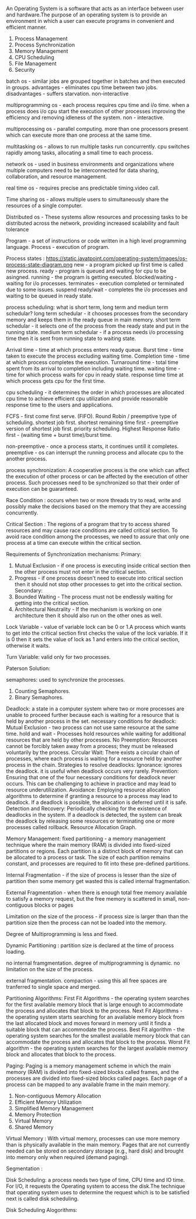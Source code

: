 An Operating System is a software that acts as an interface between user and hardware.The purpose of an operating system is to provide an environment in which a user can execute programs in convenient and efficient manner.
1. Process Management
2. Process Synchronization
3. Memory Management
4. CPU Scheduling
5. File Management
6. Security

batch os - similar jobs are grouped together in batches and then executed in groups.
advantages - eliminates cpu time between two jobs.
disadvantages - suffers starvation. non-interactive

multiprogramming os - each process requires cpu time and i/o time. when a process does i/o cpu start the execution of other processes improving the efficiency and removing idleness of the system. non - interactive.

multiprocessing os - parallel computing. more than one processors present which can execute more than one process at the same time.

multitasking os - allows to run multiple tasks run concurrently. cpu switches rapidly among tasks, allocating a small time to each process.

network os - used in business environments and organizations where multiple computers need to be interconnected for data sharing, collaboration, and resource management.

real time os - requires precise ans predictable timing.video call.

Time sharing os - allows multiple users to simultaneously share the resources of a single computer.

Distributed os - These systems allow resources and processing tasks to be distributed across the network, providing increased scalability and fault tolerance

Program - a set of instructions or code written in a high level programming language.
Process - execution of program.

Process states : https://static.javatpoint.com/operating-system/images/os-process-state-diagram.png
new - a program picked up first time is called new process.
ready - program is queued and waiting for cpu to be asingned.
running - the program is getting executed.
blocked/waiting - waiting for i/o processes.
terminates - execution completed or terminated due to some issues.
suspend ready/wait - completes the i/o processes and waiting to be queued in ready state.

process scheduling:
what is short term, long term and mediun term schedular?
long term schedular - it chooses processes from the secondary memory and keeps them in the ready queue in main memory.
short term schedular - it selects one of the process from the ready state and put in the running state.
medium term schedular - if a process needs i/o processing time then it is sent from running state to waiting state.

Arrival time - time at which process enters ready queue.
Burst time - time taken to execute the process excluding waiting time.
Completion time - time at which process completes the execution.
Turnaround time - total time spent from its arrival to completion including waiting time.
waiting time - time for which process waits for cpu in ready state.
response time time at which process gets cpu for the first time.

cpu scheduling - it determines the order in which processes are allocated cpu time to achieve efficient cpu utilization and provide reasonable response time to the users and applications.

FCFS - first come first serve. (FIFO).
Round Robin / preemptive type of scheduling.
shortest job first.
shortest remaining time first - preemptive version of shortest job first.
priority scheduling.
Highest Response Ratio first - (waiting time + burst time)/burst time.

non-preemptive - once a process starts, it continues untill it completes.
preemptive - os can interrupt the running process and allocate cpu to the another process.

process synchronization: A cooperative process is the one which can affect the execution of other process or can be affected by the execution of other process. Such processes need to be synchronized so that their order of execution can be guaranteed.

Race Condition : occurs when two or more threads try to read, write and possibly make the decisions based on the memory that they are accessing concurrently.

Critical Section : The regions of a program that try to access shared resources and may cause race conditions are called critical section. To avoid race condition among the processes, we need to assure that only one process at a time can execute within the critical section.

Requirements of Synchronization mechanisms:
Primary:
1. Mutual Exclusion - if one process is executing inside critical section then the other process must not enter in the critical section.
2. Progress - if one process doesn't need to execute into critical section then it should not stop other processes to get into the critical section.
Secondary:
1. Bounded Waiting - The process must not be endlessly waiting for getting into the critical section.
2. Architectural Neutrality - If the mechanism is working on one architecture then it should also run on the other ones as well.

Lock Variable - value of variable lock can be 0 or 1.A process which wants to get into the critical section first checks the value of the lock variable. If it is 0 then it sets the value of lock as 1 and enters into the critical section, otherwise it waits.

Turn Variable: valid only for two processes.

Paterson Solution:

semaphores: used to synchronize the processes.
1. Counting Semaphores.
2. Binary Semaphores.






Deadlock: a state in a computer system where two or more processes are unable to proceed further because each is waiting for a resource that is held by another process in the set.
necessary conditions for deadlock:
Mutual Exclusion - two process can not use same resource at the same time.
hold and wait - Processes hold resources while waiting for additional resources that are held by other processes.
No Preemption: Resources cannot be forcibly taken away from a process; they must be released voluntarily by the process.
Circular Wait: There exists a circular chain of processes, where each process is waiting for a resource held by another process in the chain.
Strategies to resolve deadlocks:
Ignorance: ignores the deadlock. it is useful when deadlock occurs very rarely.
Prevention: Ensuring that one of the four necessary conditions for deadlock never occurs. This can be challenging to achieve in practice and may lead to resource underutilization.
Avoidance: Employing resource allocation algorithms to determine if granting a resource to a process may lead to deadlock. If a deadlock is possible, the allocation is deferred until it is safe.
Detection and Recovery: Periodically checking for the existence of deadlocks in the system. If a deadlock is detected, the system can break the deadlock by releasing some resources or terminating one or more processes called rollback.
Resource Allocation Graph.

Memory Management:
fixed partitioning - a memory management technique where the main memory (RAM) is divided into fixed-sized partitions or regions. Each partition is a distinct block of memory that can be allocated to a process or task. The size of each partition remains constant, and processes are required to fit into these pre-defined partitions.

Internal Fragmentation - if the size of process is lesser than the size of partition then some memory get wasted this is called internal fragmentation.

External Fragmentation - when there is enough total free memory available to satisfy a memory request, but the free memory is scattered in small, non-contiguous blocks or pages

Limitation on the size of the process - if process size is larger than than the partition size then the process can not be loaded into the memory.

Degree of Multiprogramming is less and fixed.

Dynamic Partitioning : partition size is declared  at the time of process loading.

no internal framgmentation.
degree of multiprogramming is dynamic.
no limitation on the size of the process.

external fragmentation.
compaction - using this all free spaces are tranferred to single space and merged.

Partitioning Algorithms:
First Fit Algorithms - the operating system searches for the first available memory block that is large enough to accommodate the process and allocates that block to the process.
Next Fit Algorithms - the operating system starts searching for an available memory block from the last allocated block and moves forward in memory until it finds a suitable block that can accommodate the process.
Best Fit algorithm - the operating system searches for the smallest available memory block that can accommodate the process and allocates that block to the process. 
Worst Fit algorithm - the operating system searches for the largest available memory block and allocates that block to the process.

Paging: Paging is a memory management scheme in which the main memory (RAM) is divided into fixed-sized blocks called frames, and the processes are divided into fixed-sized blocks called pages. Each page of a process can be mapped to any available frame in the main memory.
1. Non-contiguous Memory Allocation
2. Efficient Memory Utilization
3. Simplified Memory Management
4. Memory Protection
5. Virtual Memory
6. Shared Memory

Virtual Memory : With virtual memory, processes can use more memory than is physically available in the main memory. Pages that are not currently needed can be stored on secondary storage (e.g., hard disk) and brought into memory only when required (demand paging).

Segmentation : 


Disk Scheduling: a process needs two type of time, CPU time and IO time. For I/O, it requests the Operating system to access the disk.The technique that operating system uses to determine the request which is to be satisfied next is called disk scheduling.

Disk Scheduling Alogorithms: 
